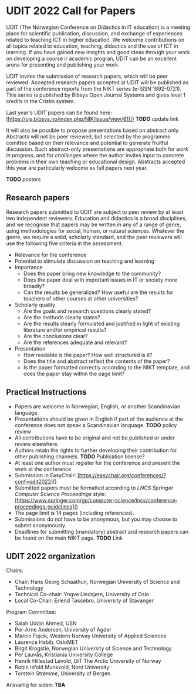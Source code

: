# UDIT 2022 Call for Papers

UDIT (The Norwegian Conference on Didactics in IT education) is a 
meeting place for scientific publication, discussion, and exchange of 
experiences related to teaching ICT in higher education. We welcome 
contributions on all topics related to education, teaching, didactics 
and the use of ICT in learning. If you have gained new insights and 
good ideas through your work on developing a course ir academic 
progran, UDIT can be an excellent arena for presenting and publishing 
your work.

UDIT invites the submission of research papers, which will be peer reviewed.
Accepted research papers accepted at UDIT will be published as part of the 
conference reports from the NIKT series (e-ISSN 1892-0721). This series 
is published by Bibsys Open Journal Systems and gives level 1 credits 
in the Cristin system.

Last year's UDIT papers can be found here:
[https://ojs.bibsys.no/index.php/NIK/issue/view/81]()
**TODO** update link

It will also be possible to propose presentations based on abstract only.
Abstracts will not be peer reviewed, but selected by the programme comittee
based on their relevance and potential to generate fruitful discussion.
Such abstract-only presentations are appropriate both for *work in progress*,
and for *challenges* where the author invites input to concrete problems
in their own teaching or educational design.
Abstracts accepted this year are particularly welcome as full papers next
year.

**TODO** posters

## Research papers

Research papers submitted to UDIT are subject to peer review by at least
two independent reviewers.
Education and didactics is a broad disciplines, and we recognise that
papers may be written in any of a range of genre, using methodologies
for social, human, or natural sciences.
Whatever the genre, we require a solid, scholarly standard, and the
peer reviewers will use the following five criteria in the assessment.

+ Relevance for the conference
+ Potential to stimulate discussion on teaching and learning
+ Importance
    - Does the paper bring new knowledge to the community?
    - Does the paper deal with important issues in IT or society more broadly?
    - Can the results be generalized? 
      How useful are the results for teachers of other courses at other universities?
+ Scholarly quality
    - Are the goals and research questions clearly stated?
    - Are the methods clearly states?
    - Are the results clearly formulated and justified in light of existing literature
      and/or empirical results?
    - Are the conclusions clear?
    - Are the references adequate and relevant?
+ Presentation
    - How readable is the paper? How well structured is it?
    - Does the title and abstract reflect the contents of the paper?
    - Is the paper formatted correctly according to the NIKT template, and does the paper stay within the page limit?

## Practical Instructions

+ Papers are welcome in Norwegian, English, or another Scandinavian language.
+ Presentations should be given in English if part 
  of the audience at the conference does not speak a Scandinavian language.
  **TODO** policy review
+ All contributions have to be original and not be published or under 
  review elsewhere.
+ Authors retain the rights to further developing their contribution for 
  other publishing channels.
  **TODO** Publication license?
+ At least one author must register for the conference and present the work at the conference
+ Submission in EasyChair: 
  [https://easychair.org/conferences/?conf=udit2022]()
+ Submitted papers must be formatted according to 
  *LNCS Springer Computer Science Proceedings* style:
  [https://www.springer.com/gp/computer-science/lncs/conference-proceedings-guidelines]()
+ The page limit is 14 pages (including references).
+ Submissions do not have to be anonymous, but you may choose to submit anonymously.
+ Deadlines for submitting (mandatory) abstract and research papers can be found on 
  the main NIKT page.
  **TODO** Link


## UDIT 2022 organization

Chairs:
+ Chair: Hans Georg Schaathun, Norwegian University of Science and Technology
+ Technical Co-chair: Yngve Lindsjørn, University of Oslo
+ Local Co-Chair: Erlend Tøssebro, University of Stavanger

Program Committee:
+ Salah Uddin Ahmed, USN
+ Per-Arne Andersen, University of Agder
+ Marcin Fojcik, Western Norway University of Applied Sciences
+ Laurence Habib, OsloMET
+ Birgit Krogstie, Norwegian University of Science and Technology
+ Per Lauvås, Kristiania University College
+ Henrik Hillestad Løvold, UiT The Arctic University of Norway
+ Robin Isfold Munkvold, Nord University
+ Torstein Strømme, University of Bergen

Ansvarlig for siden: **TBA**

